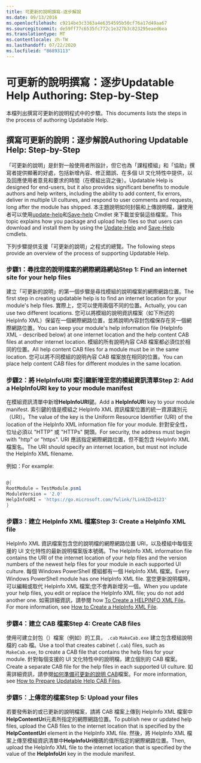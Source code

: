 ```yaml
---
title: 可更新的說明撰寫-逐步解說
ms.date: 09/13/2016
ms.openlocfilehash: c9214be3c3363a4e6354595b50cf76a17d49aa67
ms.sourcegitcommit: de59ff77c6535fc772c1e327b3c823295eaed6ea
ms.translationtype: MT
ms.contentlocale: zh-TW
ms.lasthandoff: 07/22/2020
ms.locfileid: "86893113"
---
```

# <a name="updatable-help-authoring-step-by-step"></a><span data-ttu-id="c20fa-102">可更新的說明撰寫：逐步</span><span class="sxs-lookup"><span data-stu-id="c20fa-102">Updatable Help Authoring: Step-by-Step</span></span>

<span data-ttu-id="c20fa-103">本檔列出撰寫可更新的說明程式中的步驟。</span><span class="sxs-lookup"><span data-stu-id="c20fa-103">This documents lists the steps in the process of authoring Updatable Help.</span></span>

## <a name="authoring-updatable-help-step-by-step"></a><span data-ttu-id="c20fa-104">撰寫可更新的說明：逐步解說</span><span class="sxs-lookup"><span data-stu-id="c20fa-104">Authoring Updatable Help: Step-by-Step</span></span>

<span data-ttu-id="c20fa-105">「可更新的說明」是針對一般使用者所設計，但它也為「課程模組」和「協助」撰寫者提供顯著的好處，包括新增內容、修正錯誤、在多個 UI 文化特性中提供，以及回應使用者意見和要求的時間（在模組出貨之後）。</span><span class="sxs-lookup"><span data-stu-id="c20fa-105">Updatable Help is designed for end-users, but it also provides significant benefits to module authors and help writers, including the ability to add content, fix errors, deliver in multiple UI cultures, and respond to user comments and requests, long after the module has shipped.</span></span> <span data-ttu-id="c20fa-106">本主題說明如何封裝和上傳說明檔，讓使用者可以使用[update-help](/powershell/module/Microsoft.PowerShell.Core/Update-Help)和[Save-help](/powershell/module/Microsoft.PowerShell.Core/Save-Help) Cmdlet 來下載並安裝這些檔案。</span><span class="sxs-lookup"><span data-stu-id="c20fa-106">This topic explains how you package and upload help files so that users can download and install them by using the [Update-Help](/powershell/module/Microsoft.PowerShell.Core/Update-Help) and [Save-Help](/powershell/module/Microsoft.PowerShell.Core/Save-Help) cmdlets.</span></span>

<span data-ttu-id="c20fa-107">下列步驟提供支援「可更新的說明」之程式的總覽。</span><span class="sxs-lookup"><span data-stu-id="c20fa-107">The following steps provide an overview of the process of supporting Updatable Help.</span></span>

### <a name="step-1-find-an-internet-site-for-your-help-files"></a><span data-ttu-id="c20fa-108">步驟1：尋找您的說明檔案的網際網路網站</span><span class="sxs-lookup"><span data-stu-id="c20fa-108">Step 1: Find an internet site for your help files</span></span>

<span data-ttu-id="c20fa-109">建立「可更新的說明」的第一個步驟是尋找模組的說明檔案的網際網路位置。</span><span class="sxs-lookup"><span data-stu-id="c20fa-109">The first step in creating updatable help is to find an internet location for your module's help files.</span></span> <span data-ttu-id="c20fa-110">實際上，您可以使用兩個不同的位置。</span><span class="sxs-lookup"><span data-stu-id="c20fa-110">Actually, you can use two different locations.</span></span> <span data-ttu-id="c20fa-111">您可以將模組的說明資訊檔案（如下所述的 HelpInfo XML）保留在一個網際網路位置，並將說明內容封包檔保存在另一個網際網路位置。</span><span class="sxs-lookup"><span data-stu-id="c20fa-111">You can keep your module's help information file (HelpInfo XML - described below) at one internet location and the help content CAB files at another internet location.</span></span> <span data-ttu-id="c20fa-112">模組的所有說明內容 CAB 檔案都必須位於相同的位置。</span><span class="sxs-lookup"><span data-stu-id="c20fa-112">All help content CAB files for a module must be in the same location.</span></span> <span data-ttu-id="c20fa-113">您可以將不同模組的說明內容 CAB 檔案放在相同的位置。</span><span class="sxs-lookup"><span data-stu-id="c20fa-113">You can place help content CAB files for different modules in the same location.</span></span>

### <a name="step-2-add-a-helpinfouri-key-to-your-module-manifest"></a><span data-ttu-id="c20fa-114">步驟2：將 HelpInfoURI 索引鍵新增至您的模組資訊清單</span><span class="sxs-lookup"><span data-stu-id="c20fa-114">Step 2: Add a HelpInfoURI key to your module manifest</span></span>

<span data-ttu-id="c20fa-115">在模組資訊清單中新增**HelpInfoURI**鍵。</span><span class="sxs-lookup"><span data-stu-id="c20fa-115">Add a **HelpInfoURI** key to your module manifest.</span></span> <span data-ttu-id="c20fa-116">索引鍵的值是模組之 HelpInfo XML 資訊檔案位置的統一資源識別元（URI）。</span><span class="sxs-lookup"><span data-stu-id="c20fa-116">The value of the key is the Uniform Resource Identifier (URI) of the location of the HelpInfo XML information file for your module.</span></span> <span data-ttu-id="c20fa-117">針對安全性，位址必須以 "HTTP" 或 "HTTPs" 開頭。</span><span class="sxs-lookup"><span data-stu-id="c20fa-117">For security, the address must begin with "http" or "https".</span></span> <span data-ttu-id="c20fa-118">URI 應該指定網際網路位置，但不能包含 HelpInfo XML 檔案名。</span><span class="sxs-lookup"><span data-stu-id="c20fa-118">The URI should specify an internet location, but must not include the HelpInfo XML filename.</span></span>

<span data-ttu-id="c20fa-119">例如：</span><span class="sxs-lookup"><span data-stu-id="c20fa-119">For example:</span></span>

```powershell

@{
RootModule = TestModule.psm1
ModuleVersion = '2.0'
HelpInfoURI = 'https://go.microsoft.com/fwlink/?LinkID=0123'
}
```

### <a name="step-3-create-a-helpinfo-xml-file"></a><span data-ttu-id="c20fa-120">步驟3：建立 HelpInfo XML 檔案</span><span class="sxs-lookup"><span data-stu-id="c20fa-120">Step 3: Create a HelpInfo XML file</span></span>

<span data-ttu-id="c20fa-121">HelpInfo XML 資訊檔案包含您的說明檔的網際網路位置 URI，以及模組中每個支援的 UI 文化特性的最新說明檔案版本號碼。</span><span class="sxs-lookup"><span data-stu-id="c20fa-121">The HelpInfo XML information file contains the URI of the internet location of your help files and the version numbers of the newest help files for your module in each supported UI culture.</span></span> <span data-ttu-id="c20fa-122">每個 Windows PowerShell 模組都有一個 HelpInfo XML 檔案。</span><span class="sxs-lookup"><span data-stu-id="c20fa-122">Every Windows PowerShell module has one HelpInfo XML file.</span></span> <span data-ttu-id="c20fa-123">當您更新說明檔時，可以編輯或取代 HelpInfo XML 檔案;您不會再新增另一個。</span><span class="sxs-lookup"><span data-stu-id="c20fa-123">When you update your help files, you edit or replace the HelpInfo XML file; you do not add another one.</span></span> <span data-ttu-id="c20fa-124">如需詳細資訊，請參閱 how [To Create a HELPINFO XML File](./how-to-create-a-helpinfo-xml-file.md)。</span><span class="sxs-lookup"><span data-stu-id="c20fa-124">For more information, see [How to Create a HelpInfo XML File](./how-to-create-a-helpinfo-xml-file.md).</span></span>

### <a name="step-4-create-cab-files"></a><span data-ttu-id="c20fa-125">步驟4：建立 CAB 檔案</span><span class="sxs-lookup"><span data-stu-id="c20fa-125">Step 4: Create CAB files</span></span>

<span data-ttu-id="c20fa-126">使用可建立封包（）檔案（例如）的工具， `.cab` `MakeCab.exe` 建立包含模組說明檔的 cab 檔。</span><span class="sxs-lookup"><span data-stu-id="c20fa-126">Use a tool that creates cabinet (`.cab`) files, such as `MakeCab.exe`, to create a CAB file that contains the help files for your module.</span></span> <span data-ttu-id="c20fa-127">針對每個支援的 UI 文化特性中的說明檔，建立個別的 CAB 檔案。</span><span class="sxs-lookup"><span data-stu-id="c20fa-127">Create a separate CAB file for the help files in each supported UI culture.</span></span> <span data-ttu-id="c20fa-128">如需詳細資訊，請參閱[如何準備可更新的說明 CAB](./how-to-prepare-updatable-help-cab-files.md)檔案。</span><span class="sxs-lookup"><span data-stu-id="c20fa-128">For more information, see [How to Prepare Updatable Help CAB Files](./how-to-prepare-updatable-help-cab-files.md).</span></span>

### <a name="step-5-upload-your-files"></a><span data-ttu-id="c20fa-129">步驟5：上傳您的檔案</span><span class="sxs-lookup"><span data-stu-id="c20fa-129">Step 5: Upload your files</span></span>

<span data-ttu-id="c20fa-130">若要發佈新的或已更新的說明檔案，請將 CAB 檔案上傳到 HelpInfo XML 檔案中**HelpContentUri**元素所指定的網際網路位置。</span><span class="sxs-lookup"><span data-stu-id="c20fa-130">To publish new or updated help files, upload the CAB files to the internet location that is specified by the **HelpContentUri** element in the HelpInfo XML file.</span></span> <span data-ttu-id="c20fa-131">然後，將 HelpInfo XML 檔案上傳至模組資訊清單中**HelpInfoUri**機碼的值所指定的網際網路位置。</span><span class="sxs-lookup"><span data-stu-id="c20fa-131">Then, upload the HelpInfo XML file to the internet location that is specified by the value of the **HelpInfoUri** key in the module manifest.</span></span>
